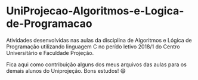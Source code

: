 # UniProjecao-Algoritmos-e-Logica-de-Programacao

Atividades desenvolvidas nas aulas da disciplina de Algoritmos e Lógica de Programação utilizando linguagem C no perído letivo 2018/1 do Centro Universitário e Faculdade Projeção. 

Fica aqui como contribuição alguns dos meus arquivos das aulas para os demais alunos do Uniprojeção. Bons estudos! :smile:
